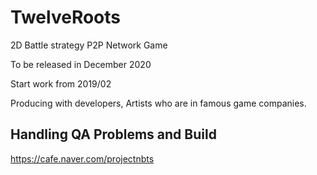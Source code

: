 # TwelveRoots
2D Battle strategy P2P Network Game

To be released in December 2020

Start work from 2019/02

Producing with developers, Artists who are in famous game companies.

## Handling QA Problems and Build
https://cafe.naver.com/projectnbts
